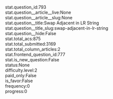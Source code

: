 stat.question_id:793  
stat.question__article__live:None  
stat.question__article__slug:None  
stat.question__title:Swap Adjacent in LR String  
stat.question__title_slug:swap-adjacent-in-lr-string  
stat.question__hide:False  
stat.total_acs:875  
stat.total_submitted:3169  
stat.total_column_articles:2  
stat.frontend_question_id:777  
stat.is_new_question:False  
status:None  
difficulty.level:2  
paid_only:False  
is_favor:False  
frequency:0  
progress:0  
